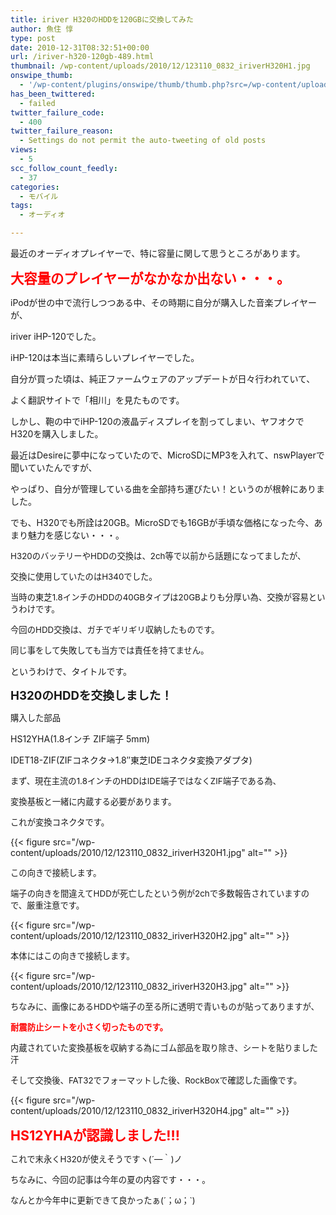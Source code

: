 ```yaml
---
title: iriver H320のHDDを120GBに交換してみた
author: 魚住 惇
type: post
date: 2010-12-31T08:32:51+00:00
url: /iriver-h320-120gb-489.html
thumbnail: /wp-content/uploads/2010/12/123110_0832_iriverH320H1.jpg
onswipe_thumb:
  - '/wp-content/plugins/onswipe/thumb/thumb.php?src=/wp-content/uploads/2010/12/123110_0832_iriverH320H4.jpg&amp;w=600&amp;h=800&amp;zc=1&amp;q=75&amp;f=0'
has_been_twittered:
  - failed
twitter_failure_code:
  - 400
twitter_failure_reason:
  - Settings do not permit the auto-tweeting of old posts
views:
  - 5
scc_follow_count_feedly:
  - 37
categories:
  - モバイル
tags:
  - オーディオ

---
```

最近のオーディオプレイヤーで、特に容量に関して思うところがあります。</p> 

<span style="color: red; font-size: 16pt;"><b>大容量のプレイヤーがなかなか出ない・・・。 </b></span></p> 

iPodが世の中で流行しつつある中、その時期に自分が購入した音楽プレイヤーが、

iriver iHP-120でした。</p> 

<!--more-->

iHP-120は本当に素晴らしいプレイヤーでした。

自分が買った頃は、純正ファームウェアのアップデートが日々行われていて、

よく翻訳サイトで「相川」を見たものです。</p> 

しかし、鞄の中でiHP-120の液晶ディスプレイを割ってしまい、ヤフオクでH320を購入しました。

最近はDesireに夢中になっていたので、MicroSDにMP3を入れて、nswPlayerで聞いていたんですが、</p> 

やっぱり、自分が管理している曲を全部持ち運びたい！というのが根幹にありました。</p> 

でも、H320でも所詮は20GB。MicroSDでも16GBが手頃な価格になった今、あまり魅力を感じない・・・。</p> 

<span style="font-size: 10pt;">H320のバッテリーやHDDの交換は、2ch等で以前から話題になってましたが、</span>

<span style="font-size: 10pt;">交換に使用していたのはH340でした。</span>

<span style="font-size: 10pt;">当時の東芝1.8インチのHDDの40GBタイプは20GBよりも分厚い為、交換が容易というわけです。</span></p> 

<span style="font-size: 10pt;">今回のHDD交換は、ガチでギリギリ収納したものです。</span>

<span style="font-size: 10pt;">同じ事をして失敗しても当方では責任を持てません。</span></p> 

というわけで、タイトルです。</p> 

<span style="font-size: 14pt;"><b>H320のHDDを交換しました！</b></span></p> 

<span style="font-size: 10pt;">購入した部品</span>

HS12YHA(1.8インチ ZIF端子 5mm)

IDET18-ZIF(ZIFコネクタ→1.8&#8243;東芝IDEコネクタ変換アダプタ)</p> 

<span style="font-size: 10pt;">まず、現在主流の1.8インチのHDDはIDE端子ではなくZIF端子である為、</span>

<span style="font-size: 10pt;">変換基板と一緒に内蔵する必要があります。</span></p> 

<span style="font-size: 10pt;">これが変換コネクタです。</span>

{{< figure src="/wp-content/uploads/2010/12/123110_0832_iriverH320H1.jpg" alt="" >}} </p> 

<span style="font-size: 10pt;">この向きで接続します。</span>

<span style="font-size: 10pt;">端子の向きを間違えてHDDが死亡したという例が2chで多数報告されていますので、厳重注意です。</span>

{{< figure src="/wp-content/uploads/2010/12/123110_0832_iriverH320H2.jpg" alt="" >}} </p> 

<span style="font-size: 10pt;">本体にはこの向きで接続します。</span>

{{< figure src="/wp-content/uploads/2010/12/123110_0832_iriverH320H3.jpg" alt="" >}} </p> 

<span style="font-size: 10pt;">ちなみに、画像にあるHDDや端子の至る所に透明で青いものが貼ってありますが、</span>

<span style="color: red; font-size: 10pt;"><b>耐震防止シートを小さく切ったものです。</b></span>

<span style="font-size: 10pt;">内蔵されていた変換基板を収納する為にゴム部品を取り除き、シートを貼りました汗</span></p> 

<span style="font-size: 10pt;">そして交換後、FAT32でフォーマットした後、RockBoxで確認した画像です。</span>

{{< figure src="/wp-content/uploads/2010/12/123110_0832_iriverH320H4.jpg" alt="" >}} </p> 

<span style="color: red;"><span style="font-size: 16pt;"><b>HS12YHAが認識しました!!!</b></span></span></p> 

<span style="font-size: 10pt;">これで末永くH320が使えそうですヽ(´―｀)ノ</span></p> 

<span style="font-size: 10pt;">ちなみに、今回の記事は今年の夏の内容です・・・。</span>

<span style="font-size: 10pt;">なんとか今年中に更新できて良かったぁ(´；ω；`)</span>